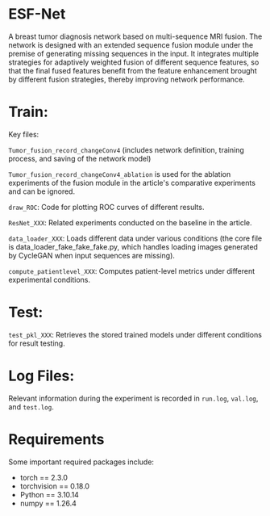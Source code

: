 # ESF-Net
A breast tumor diagnosis network based on multi-sequence MRI fusion. The network is designed with an extended sequence fusion module under the premise of generating missing sequences in the input. It integrates multiple strategies for adaptively weighted fusion of different sequence features, so that the final fused features benefit from the feature enhancement brought by different fusion strategies, thereby improving network performance.

# Train:

Key files:

`Tumor_fusion_record_changeConv4` (includes network definition, training process, and saving of the network model)

`Tumor_fusion_record_changeConv4_ablation` is used for the ablation experiments of the fusion module in the article's comparative experiments and can be ignored.

`draw_ROC`: Code for plotting ROC curves of different results.

`ResNet_XXX`: Related experiments conducted on the baseline in the article.

`data_loader_XXX`: Loads different data under various conditions (the core file is data_loader_fake_fake_fake.py, which handles loading images generated by CycleGAN when input sequences are missing).

`compute_patientlevel_XXX`: Computes patient-level metrics under different experimental conditions.

# Test:

`test_pkl_XXX`: Retrieves the stored trained models under different conditions for result testing.
# Log Files:

Relevant information during the experiment is recorded in `run.log`, `val.log`, and `test.log`.



# Requirements
Some important required packages include:
* torch == 2.3.0
* torchvision == 0.18.0
* Python == 3.10.14
* numpy == 1.26.4
